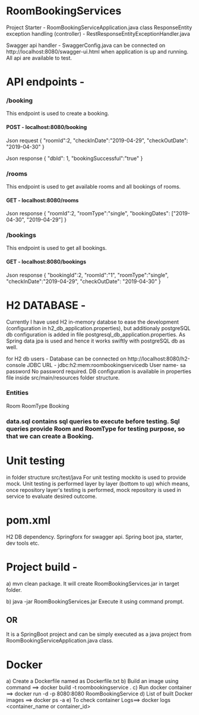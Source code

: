 # RoomBookingServices
Project Starter - RoomBookingServiceApplication.java class
ResponseEntity exception handling (controller) - RestResponseEntityExceptionHandler.java

Swagger api handler -
SwaggerConfig.java can be connected on http://localhost:8080/swagger-ui.html when application is up and running. 
All api are available to test.

# API endpoints -

### /booking
This endpoint is used to create a booking.
#### POST - localhost:8080/booking 

Json request
	{
		"roomId":2,
		"checkInDate":"2019-04-29",
		"checkOutDate": "2019-04-30"
	}

Json response
	{
		"dbId": 1,
		"bookingSuccessful":"true"
	}
	
### /rooms 
This endpoint is used to get available rooms and all bookings of rooms.
#### GET - localhost:8080/rooms 

Json response
	{
		"roomId":2,
		"roomType":"single",
		"bookingDates": ["2019-04-30", "2019-04-29"]
	}


### /bookings
This endpoint is used to get all bookings.
#### GET - localhost:8080/bookings 

Json response
	{
		"bookingId":2,
		"roomId":"1",
		"roomType":"single",
		"checkInDate":"2019-04-29",
		"checkOutDate": "2019-04-30"
	}


# H2 DATABASE - 
Currently I have used H2 in-memory databse to ease the development (configuration in h2_db_application.properties), but additionaly postgreSQL db configuration is added in file postgresql_db_application.properties. As Spring data jpa is used and hence it works swiftly with postgreSQL db as well.

for H2 db users - 
Database can be connected on http://localhost:8080/h2-console
JDBC URL - jdbc:h2:mem:roombookingservicedb
User name- sa
password No password required.
DB configuration is available in properties file inside src/main/resources folder structure.

### Entities 
Room
RoomType
Booking

### data.sql contains sql queries to execute before testing. Sql queries provide Room and RoomType for testing purpose, so that we can create a Booking.


# Unit testing

in folder structure src/test/java
For unit testing mockito is used to provide mock. Unit testing is performed layer by layer (bottom to up) which means, once repository layer's testing is performed, mock repository is used in service to evaluate desired outcome.

# pom.xml
H2 DB dependency.
Springforx for swagger api.
Spring boot jpa, starter, dev tools etc.

# Project build -
a) mvn clean package. It will create RoomBookingServices.jar in target folder.

b) java -jar RoomBookingServices.jar Execute it using command prompt. 
## OR 
It is a SpringBoot project and can be simply executed as a java project from RoomBookingServiceApplication.java class.

# Docker
a) Create a Dockerfile named as Dockerfile.txt
b) Build an image using command ==> docker build -t roombookingservice .
c) Run docker container ==> docker run -d -p 8080:8080 RoomBookingService 
d) List of built Docker images ==> docker ps -a 
e) To check container Logs==> docker logs <container_name or container_id>
